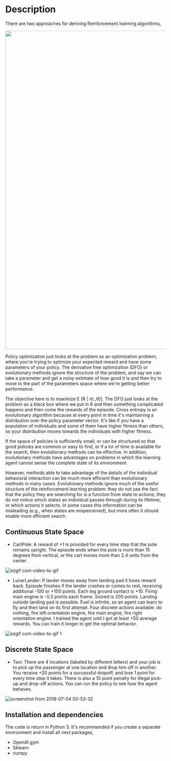 # Description

There are two approaches for deriving Reinforcement learning algorithms,

<img src = "https://user-images.githubusercontent.com/19307995/42143368-0003521a-7db5-11e8-8b26-4476fcf7347d.png" width = "1000" margin = "1000"/>

Policy optimization just looks at the problem as an optimization problem, where you're trying to optimize your expected reward and have some parameters of your policy. The derivative free optimization (DFO) or evolutionary methods ignore the structure of the problem, and say we can take a parameter and get a noisy estimate of how good it is and then try to move to the part of the parameters space where we're getting better performance.

The objective here is to maximize E [R | π(.,θ)]. The DFO just looks at the problem as a black box where we put in θ and then something complicated happens and then come the rewards of the episode. Cross entropy is an evolutionary algorithm because at every point in time it's maintaining a distribution over the policy parameter vector. It's like if you have a population of individuals and some of them have higher fitness than others, so your distribution moves towards the individuals with higher fitness. 

If the space of policies is sufficiently small, or can be structured so that good policies are common or easy to find, or if a lot of time is available for the search, then evolutionary methods can be effective. In addition, evolutionary methods have advantages on problems in which  the learning agent cannot sense the complete state of its environment.

However, methods able to take advantage of the details of the individual behavioral interaction can be much more efficient than evolutionary methods in many cases. Evolutionary methods ignore much of the useful structure of the reinforcement learning problem: they do not use the fact that the policy they are searching for is a function from state to actions; they do not notice which states an individual passes through during its lifetime, or which actions it selects. In some cases this information can be misleading (e.g., when states are misperceived), but more often it should enable more efficient search. 



## Continuous State Space

+ CartPole: A reward of +1 is provided for every time step that the pole remains upright. The episode ends when the pole is more than 15 degrees from vertical, or the cart moves more than 2.4 units from the center.

![ezgif com-video-to-gif](https://user-images.githubusercontent.com/19307995/42143893-ec24217c-7db7-11e8-9543-4891e1d5de7d.gif)


+ LunarLander: If lander moves away from landing pad it loses reward back. Episode finishes if the lander crashes or comes to rest, receiving additional -100 or +100 points. Each leg ground contact is +10. Firing main engine is -0.3 points each frame. Solved is 200 points. Landing outside landing pad is possible. Fuel is infinite, so an agent can learn to fly and then land on its first attempt. Four discrete actions available: do nothing, fire left orientation engine, fire main engine, fire right orientation engine. I trained the agent until I got at least +50 average rewards. You can train it longer to get the optimal behavior.

![ezgif com-video-to-gif 1](https://user-images.githubusercontent.com/19307995/42178987-a83df1ce-7e32-11e8-8bc8-1ee48eb1e57d.gif)



## Discrete State Space

+ Taxi: There are 4 locations (labeled by different letters) and your job is to pick up the passenger at one location and drop him off in another. You receive +20 points for a successful dropoff, and lose 1 point for every time step it takes. There is also a 10 point penalty for illegal pick-up and drop-off actions. You can run the policy to see how the agent behaves.

![screenshot from 2018-07-04 00-53-32](https://user-images.githubusercontent.com/19307995/42248342-539ffe7a-7f25-11e8-842d-823bb129edb9.png)

## Installation and dependencies

The code is return in Python 3. It's recommended if you create a separate environment and install all next packages,

+ OpenAI gym
+ Sklearn
+ numpy
